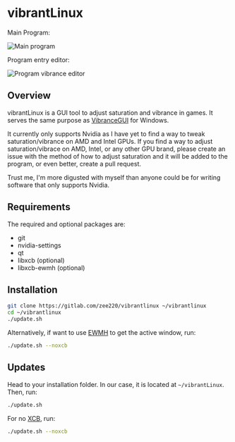 # vibrantLinux
Main Program:

![Main program](assets/program.png)

Program entry editor:

![Program vibrance editor](assets/entryeditor.png)

## Overview

vibrantLinux is a GUI tool to adjust saturation and vibrance in games. It serves the same purpose as [VibranceGUI](https://vibrancegui.com/) for Windows.

It currently only supports Nvidia as I have yet to find a way to tweak saturation/vibrance on AMD and Intel GPUs. If you find a way to adjust saturation/vibrace on AMD, Intel, or any other GPU brand, please create an issue with the method of how to adjust saturation and it will be added to the program, or even better, create a pull request.

Trust me, I'm more digusted with myself than anyone could be for writing software that only supports Nvidia.

## Requirements

The required and optional packages are:

- git
- nvidia-settings
- qt
- libxcb (optional)
- libxcb-ewmh (optional)


## Installation

```bash
git clone https://gitlab.com/zee220/vibrantlinux ~/vibrantlinux
cd ~/vibrantlinux
./update.sh
```

Alternatively, if want to use [EWMH](https://en.wikipedia.org/wiki/Extended_Window_Manager_Hints) to get the active window, run:

```bash
./update.sh --noxcb
```

## Updates

Head to your installation folder. In our case, it is located at `~/vibrantLinux`. Then, run:

```bash
./update.sh
```
For no [XCB](https://xcb.freedesktop.org/), run:

```bash
./update.sh --noxcb
```

